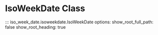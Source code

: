 # IsoWeekDate Class

::: iso_week_date.isoweekdate.IsoWeekDate
    options:
        show_root_full_path: false
        show_root_heading: true
